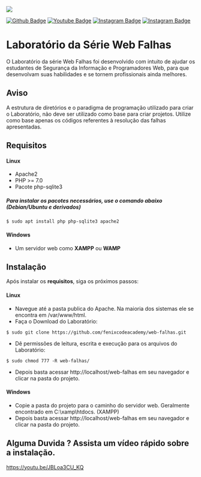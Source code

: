 <img src="https://fenixcodeacademy.com.br/img/wallpaper.png"/>

[![Github Badge](https://img.shields.io/badge/github-%23100000.svg?&style=for-the-badge&logo=github&logoColor=white&link=https://github.com/gabrielvictorweb)](https://github.com/gabrielvictorweb)
[![Youtube Badge](https://img.shields.io/badge/youtube-%23FF0000.svg?&style=for-the-badge&logo=youtube&logoColor=white&link=https://www.youtube.com/c/fenixcodeacademy)](https://www.youtube.com/c/fenixcodeacademy)
[![Instagram Badge](https://img.shields.io/badge/instagram-%23E4405F.svg?&style=for-the-badge&logo=instagram&logoColor=white&link=https://www.instagram.com/fenixcodeacademy)](https://www.instagram.com/fenixcodeacademy)
[![Instagram Badge](https://img.shields.io/badge/instagram-%23E4405F.svg?&style=for-the-badge&logo=instagram&logoColor=white&link=https://www.instagram.com/gabrielvictorweb)](https://www.instagram.com/gabrielvictorweb)

# Laboratório da Série Web Falhas
O Laboratório da série Web Falhas foi desenvolvido com intuito de ajudar os estudantes de Segurança da Informação e Programadores Web, para que desenvolvam suas habilidades e se tornem profissionais ainda melhores.

## Aviso
A estrutura de diretórios e o paradigma de programação utilizado para criar o Laboratório, não deve
ser utilizado como base para criar projetos. Utilize como base apenas os códigos referentes à resolução
das falhas apresentadas.

## Requisitos

#### Linux
- Apache2
- PHP >= 7.0
- Pacote php-sqlite3

##### Para instalar os pacotes necessários, use o comando abaixo (Debian/Ubuntu e derivados)
```shell
$ sudo apt install php php-sqlite3 apache2
```
#### Windows
- Um servidor web como **XAMPP** ou **WAMP**

## Instalação

Após instalar os **requisitos**, siga os próximos passos:

#### Linux
- Navegue até a pasta publica do Apache. Na maioria dos sistemas ele se encontra em
/var/www/html.
- Faça o Download do Laboratório:
```shell
$ sudo git clone https://github.com/fenixcodeacademy/web-falhas.git
```
- Dê permissões de leitura, escrita e execução para os arquivos do Laboratório:
```shell
$ sudo chmod 777 -R web-falhas/
```
- Depois basta acessar http://localhost/web-falhas em seu navegador e clicar na pasta do projeto.

#### Windows
- Copie a pasta do projeto para o caminho do servidor web. Geralmente encontrado em C:\\xamp\htdocs\. (XAMPP)
- Depois basta acessar http://localhost/web-falhas em seu navegador e clicar na pasta do projeto.

## Alguma Duvida ? Assista um vídeo rápido sobre a instalação.
https://youtu.be/JBLoa3CU_KQ
